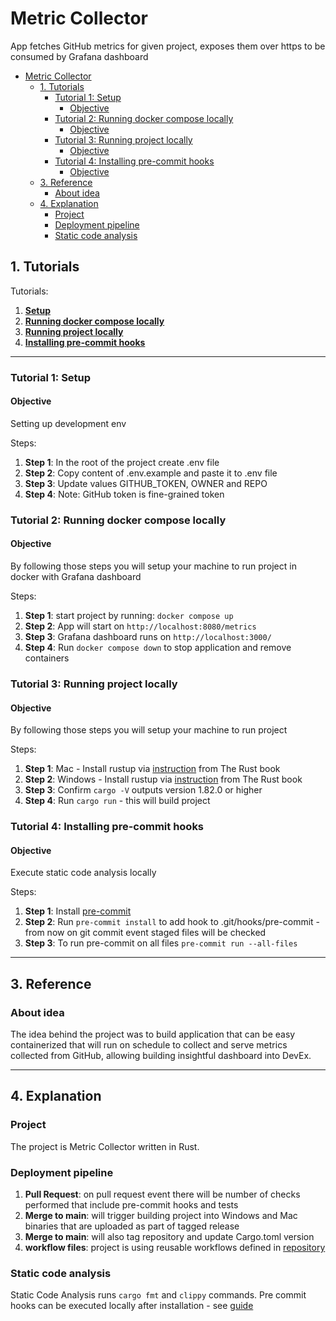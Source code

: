 # Metric Collector
App fetches GitHub metrics for given project, exposes them over https to be consumed by Grafana dashboard
- [Metric Collector](#metric-collector)
  - [1. Tutorials](#1-tutorials)
    - [Tutorial 1: Setup](#tutorial-1-setup)
      - [Objective](#objective)
    - [Tutorial 2: Running docker compose locally](#tutorial-2-running-docker-compose-locally)
      - [Objective](#objective-1)
    - [Tutorial 3: Running project locally](#tutorial-3-running-project-locally)
      - [Objective](#objective-2)
    - [Tutorial 4: Installing pre-commit hooks](#tutorial-4-installing-pre-commit-hooks)
      - [Objective](#objective-3)
  - [3. Reference](#3-reference)
    - [About idea](#about-idea)
  - [4. Explanation](#4-explanation)
    - [Project](#project)
    - [Deployment pipeline](#deployment-pipeline)
    - [Static code analysis](#static-code-analysis)


## 1. Tutorials

Tutorials:
1. **[Setup](#tutorial-1-setup)**
2. **[Running docker compose locally](#tutorial-2-running-docker-compose-locally)**
3. **[Running project locally](#tutorial-3-running-project-locally)**
4. **[Installing pre-commit hooks](#tutorial-4-installing-pre-commit-hooks)**

---
### Tutorial 1: Setup

#### Objective
Setting up development env

Steps:
1. **Step 1**: In the root of the project create .env file
2. **Step 2**: Copy content of .env.example and paste it to .env file
3. **Step 3**: Update values GITHUB_TOKEN, OWNER and REPO
4. **Step 4**: Note: GitHub token is fine-grained token

### Tutorial 2: Running docker compose locally

#### Objective
By following those steps you will setup your machine to run project in docker with Grafana dashboard

Steps:
1. **Step 1**: start project by running: `docker compose up`
2. **Step 2**: App will start on `http://localhost:8080/metrics`
3. **Step 3**: Grafana dashboard runs on `http://localhost:3000/`
4. **Step 4**: Run `docker compose down` to stop application and remove containers


### Tutorial 3: Running project locally

#### Objective
By following those steps you will setup your machine to run project

Steps:
1. **Step 1**: Mac - Install rustup via [instruction](https://doc.rust-lang.org/cargo/getting-started/) from The Rust book
2. **Step 2**: Windows - Install rustup via [instruction](https://doc.rust-lang.org/cargo/getting-started/installation.html) from The Rust book
3. **Step 3**: Confirm `cargo -V` outputs version 1.82.0 or higher
4. **Step 4**: Run `cargo run` - this will build project

### Tutorial 4: Installing pre-commit hooks

#### Objective
Execute static code analysis locally

Steps:
1. **Step 1**: Install [pre-commit]()
2. **Step 2**: Run `pre-commit install` to add hook to .git/hooks/pre-commit - from now on git commit event staged files will be checked
3. **Step 3**: To run pre-commit on all files `pre-commit run --all-files`

---

## 3. Reference
### About idea
The idea behind the project was to build application that can be easy containerized that will run on schedule to collect and serve metrics collected from GitHub, allowing building insightful dashboard into DevEx.

---
## 4. Explanation

### Project
The project is Metric Collector written in Rust.

### Deployment pipeline
1. **Pull Request**: on pull request event there will be number of checks performed that include pre-commit hooks and tests
2. **Merge to main**: will trigger building project into Windows and Mac binaries that are uploaded as part of tagged release
3. **Merge to main**: will also tag repository and update Cargo.toml version
4. **workflow files**: project is using reusable workflows defined in [repository](https://github.com/KatKmiotek/reusable-workflows)

### Static code analysis
Static Code Analysis runs `cargo fmt` and `clippy` commands.
Pre commit hooks can be executed locally after installation - see [guide](#tutorial-4-installing-pre-commit-hooks)
